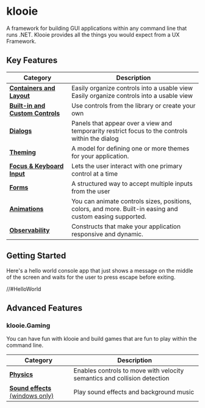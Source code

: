 # klooie
A framework for building GUI applications within any command line that runs .NET. Klooie provides all the things you would expect from a UX Framework.

## Key Features

Category                                                                                                                    | Description
----------------------------------------------------------------------------------------------------------------------------|------------
[**Containers and Layout**](https://github.com/adamabdelhamed/klooie/blob/main/src/klooie/klooie/Containers/Readme.md)      | Easily organize controls into a usable view Easily organize controls into a usable view
[**Built-in and Custom Controls**](https://github.com/adamabdelhamed/klooie/tree/main/src/klooie/klooie/Controls/Readme.md) | Use controls from the library or create your own
[**Dialogs**](https://github.com/adamabdelhamed/klooie/tree/main/src/klooie/klooie/Dialogs/Readme.md)            | Panels that appear over a view and temporarity restrict focus to the controls within the dialog
[**Theming**](https://github.com/adamabdelhamed/klooie/tree/main/src/klooie/klooie/Theming/Readme.md)                       | A model for defining one or more themes for your application.
[**Focus** **&** **Keyboard** **Input**](https://github.com/adamabdelhamed/klooie/tree/main/src/klooie/klooie/Focus/Readme.md)                           | Lets the user interact with one primary control at a time
[**Forms**](https://github.com/adamabdelhamed/klooie/tree/main/src/klooie/klooie/Forms/Readme.md)                           | A structured way to accept multiple inputs from the user 
[**Animations**](https://github.com/adamabdelhamed/klooie/tree/main/src/klooie/klooie/Animation/Readme.md)                  | You can animate controls sizes, positions, colors, and more. Built-in easing and custom easing supported.
[**Observability**](https://github.com/adamabdelhamed/klooie/tree/main/src/klooie/klooie/Observability/Readme.md)           | Constructs that make your application responsive and dynamic.

## Getting Started

Here's a hello world console app that just shows a message on the middle of the screen and waits for the user to press escape before exiting.

//#HelloWorld

## Advanced Features


### klooie.Gaming

You can have fun with klooie and build games that are fun to play within the command line.

Category                                                                                                                                          | Description
--------------------------------------------------------------------------------------------------------------------------------------------------|------------
[**Physics**](https://github.com/adamabdelhamed/klooie/blob/main/src/klooie/klooie/Gaming/Readme.md)			                                  | Enables controls to move with velocity semantics and collision detection
[**Sound** **effects** (windows only)](https://github.com/adamabdelhamed/klooie/tree/main/src/klooie/klooie/Audio/Readme.md)                      | Play sound effects and background music
